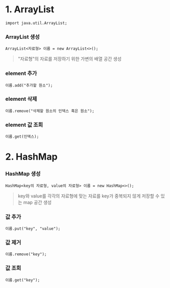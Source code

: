 # 1. ArrayList

```
import java.util.ArrayList;
```
### ArrayList 생성
```
ArrayList<자료형> 이름 = new ArrayList<>();
```
> "자료형"의 자료를 저장하기 위한 가변의 배열 공간 생성

### element 추가
```
이름.add("추가할 원소");
```
### element 삭제
```
이름.remove("삭제할 원소의 인덱스 혹은 원소");
```
### element 값 조회
```
이름.get(인덱스);
```

# 2. HashMap
### HashMap 생성
```
HashMap<key의 자료형, value의 자료형> 이름 = new HashMap<>();
```
> key와 value를 각각의 자료형에 맞는 자료를 key가 중복되지 않게 저장할 수 있는 map 공간 생성

### 값 추가
```
이름.put("key", "value");
```
### 값 제거
```
이름.remove("key");
```

### 값 조회
```
이름.get("key");
```
